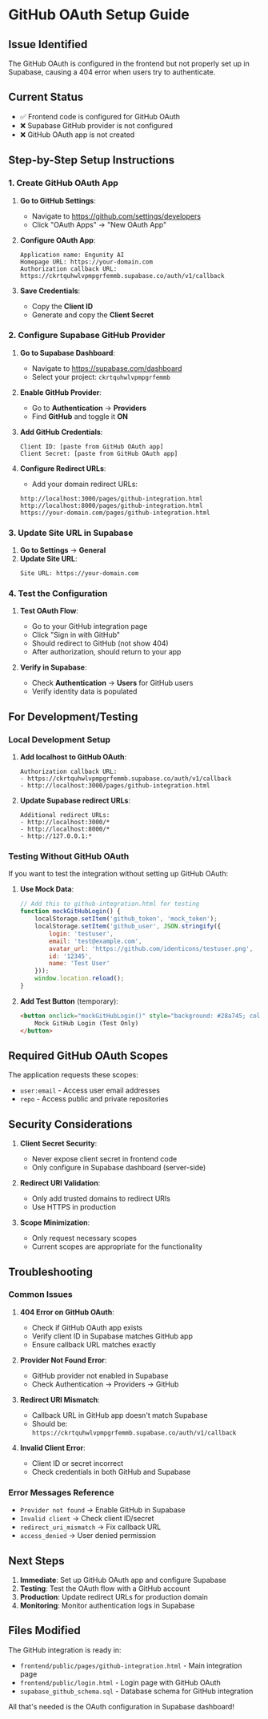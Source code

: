 # GitHub OAuth Setup Guide

## Issue Identified
The GitHub OAuth is configured in the frontend but not properly set up in Supabase, causing a 404 error when users try to authenticate.

## Current Status
- ✅ Frontend code is configured for GitHub OAuth
- ❌ Supabase GitHub provider is not configured
- ❌ GitHub OAuth app is not created

## Step-by-Step Setup Instructions

### 1. Create GitHub OAuth App

1. **Go to GitHub Settings**:
   - Navigate to https://github.com/settings/developers
   - Click "OAuth Apps" → "New OAuth App"

2. **Configure OAuth App**:
   ```
   Application name: Engunity AI
   Homepage URL: https://your-domain.com
   Authorization callback URL: https://ckrtquhwlvpmpgrfemmb.supabase.co/auth/v1/callback
   ```

3. **Save Credentials**:
   - Copy the **Client ID**
   - Generate and copy the **Client Secret**

### 2. Configure Supabase GitHub Provider

1. **Go to Supabase Dashboard**:
   - Navigate to https://supabase.com/dashboard
   - Select your project: `ckrtquhwlvpmpgrfemmb`

2. **Enable GitHub Provider**:
   - Go to **Authentication** → **Providers**
   - Find **GitHub** and toggle it **ON**

3. **Add GitHub Credentials**:
   ```
   Client ID: [paste from GitHub OAuth app]
   Client Secret: [paste from GitHub OAuth app]
   ```

4. **Configure Redirect URLs**:
   - Add your domain redirect URLs:
   ```
   http://localhost:3000/pages/github-integration.html
   http://localhost:8000/pages/github-integration.html
   https://your-domain.com/pages/github-integration.html
   ```

### 3. Update Site URL in Supabase

1. **Go to Settings** → **General**
2. **Update Site URL**:
   ```
   Site URL: https://your-domain.com
   ```

### 4. Test the Configuration

1. **Test OAuth Flow**:
   - Go to your GitHub integration page
   - Click "Sign in with GitHub"
   - Should redirect to GitHub (not show 404)
   - After authorization, should return to your app

2. **Verify in Supabase**:
   - Check **Authentication** → **Users** for GitHub users
   - Verify identity data is populated

## For Development/Testing

### Local Development Setup

1. **Add localhost to GitHub OAuth**:
   ```
   Authorization callback URL: 
   - https://ckrtquhwlvpmpgrfemmb.supabase.co/auth/v1/callback
   - http://localhost:3000/pages/github-integration.html
   ```

2. **Update Supabase redirect URLs**:
   ```
   Additional redirect URLs:
   - http://localhost:3000/*
   - http://localhost:8000/*
   - http://127.0.0.1:*
   ```

### Testing Without GitHub OAuth

If you want to test the integration without setting up GitHub OAuth:

1. **Use Mock Data**:
   ```javascript
   // Add this to github-integration.html for testing
   function mockGitHubLogin() {
       localStorage.setItem('github_token', 'mock_token');
       localStorage.setItem('github_user', JSON.stringify({
           login: 'testuser',
           email: 'test@example.com',
           avatar_url: 'https://github.com/identicons/testuser.png',
           id: '12345',
           name: 'Test User'
       }));
       window.location.reload();
   }
   ```

2. **Add Test Button** (temporary):
   ```html
   <button onclick="mockGitHubLogin()" style="background: #28a745; color: white; padding: 10px; border: none; border-radius: 5px; margin: 10px;">
       Mock GitHub Login (Test Only)
   </button>
   ```

## Required GitHub OAuth Scopes

The application requests these scopes:
- `user:email` - Access user email addresses
- `repo` - Access public and private repositories

## Security Considerations

1. **Client Secret Security**:
   - Never expose client secret in frontend code
   - Only configure in Supabase dashboard (server-side)

2. **Redirect URI Validation**:
   - Only add trusted domains to redirect URIs
   - Use HTTPS in production

3. **Scope Minimization**:
   - Only request necessary scopes
   - Current scopes are appropriate for the functionality

## Troubleshooting

### Common Issues

1. **404 Error on GitHub OAuth**:
   - Check if GitHub OAuth app exists
   - Verify client ID in Supabase matches GitHub app
   - Ensure callback URL matches exactly

2. **Provider Not Found Error**:
   - GitHub provider not enabled in Supabase
   - Check Authentication → Providers → GitHub

3. **Redirect URI Mismatch**:
   - Callback URL in GitHub app doesn't match Supabase
   - Should be: `https://ckrtquhwlvpmpgrfemmb.supabase.co/auth/v1/callback`

4. **Invalid Client Error**:
   - Client ID or secret incorrect
   - Check credentials in both GitHub and Supabase

### Error Messages Reference

- `Provider not found` → Enable GitHub in Supabase
- `Invalid client` → Check client ID/secret
- `redirect_uri_mismatch` → Fix callback URL
- `access_denied` → User denied permission

## Next Steps

1. **Immediate**: Set up GitHub OAuth app and configure Supabase
2. **Testing**: Test the OAuth flow with a GitHub account
3. **Production**: Update redirect URLs for production domain
4. **Monitoring**: Monitor authentication logs in Supabase

## Files Modified

The GitHub integration is ready in:
- `frontend/public/pages/github-integration.html` - Main integration page
- `frontend/public/login.html` - Login page with GitHub OAuth
- `supabase_github_schema.sql` - Database schema for GitHub integration

All that's needed is the OAuth configuration in Supabase dashboard!